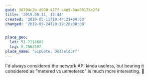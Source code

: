 ```yaml
---
guid: 38794c2b-d600-437f-a4e9-8aa09124e2f4
title: '2019.05.11, 12:44'
created: '2019-05-11T10:44:21+00:00'
changed: '2019-09-24T20:19:26+00:00'


place_geo:
  lat: 51.2114682
  lng: 6.7563487
place_name: 'SipGate, Düsseldorf'
---
```


I'd always considered the network API kinda useless, but hearing it considered as "metered vs unmetered" is much more interesting. 🤔

